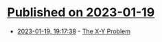 # [Published on 2023-01-19](index.md)

* [2023-01-19, 19:17:38](https://news.ycombinator.com/item?id=34444353) - [The X-Y Problem](http://mywiki.wooledge.org/XyProblem)

